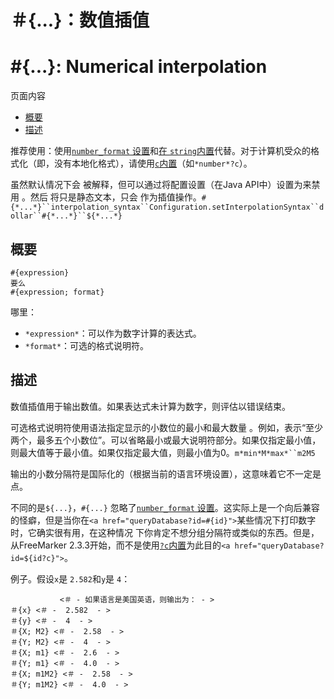 # ＃{...}：数值插值

# #{...}: Numerical interpolation

页面内容

- [概要](https://freemarker.apache.org/docs/ref_depr_numerical_interpolation.html#autoid_135)
- [描述](https://freemarker.apache.org/docs/ref_depr_numerical_interpolation.html#autoid_136)

推荐使用：使用[`number_format` 设置](https://freemarker.apache.org/docs/ref_directive_setting.html#ref.setting.number_format)和[在 `string`内置](https://freemarker.apache.org/docs/ref_builtins_number.html#ref_builtin_string_for_number)代替。对于计算机受众的格式化（即，没有本地化格式），请使用[`c`内置](https://freemarker.apache.org/docs/ref_builtins_number.html#ref_builtin_c)（如`*number*?c`）。

虽然默认情况下会 被解释，但可以通过将配置设置（在Java API中）设置为来禁用 。然后 将只是静态文本，只会 作为插值操作。`#{*...*}``interpolation_syntax``Configuration.setInterpolationSyntax``dollar``#{*...*}``${*...*}`

## 概要

```
#{expression}
要么
#{expression; format}
```

哪里：

- `*expression*`：可以作为数字计算的表达式。
- `*format*`：可选的格式说明符。

## 描述

数值插值用于输出数值。如果表达式未计算为数字，则评估以错误结束。

可选格式说明符使用语法指定显示的小数位的最小和最大数量 。例如，表示“至少两个，最多五个小数位”。可以省略最小或最大说明符部分。如果仅指定最小值，则最大值等于最小值。如果仅指定最大值，则最小值为0。`m*min*M*max*``m2M5`

输出的小数分隔符是国际化的（根据当前的语言环境设置），这意味着它不一定是点。

不同的是`${...}`，`#{...}` 忽略了[`number_format` 设置](https://freemarker.apache.org/docs/ref_directive_setting.html#ref.setting.number_format)。这实际上是一个向后兼容的怪癖，但是当你在`<a href="queryDatabase?id=#{id}">`某些情况下打印数字时，它确实很有用，在这种情况 下你肯定不想分组分隔符或类似的东西。但是，从FreeMarker 2.3.3开始，而不是使用[`?c`内置](https://freemarker.apache.org/docs/ref_builtins_number.html#ref_builtin_c)为此目的`<a href="queryDatabase?id=${id?c}">`。

例子。假设`x`是 `2.582`和`y`是 `4`：

```
           <＃ - 如果语言是美国英语，则输出为： - >
＃{x} <＃ -  2.582  - >
＃{y} <＃ -  4  - >
＃{X; M2} <＃ -  2.58  - >
＃{Y; M2} <＃ -  4  - >
＃{X; m1} <＃ -  2.6  - >
＃{Y; m1} <＃ -  4.0  - >
＃{X; m1M2} <＃ -  2.58  - >
＃{Y; m1M2} <＃ -  4.0  - >
```